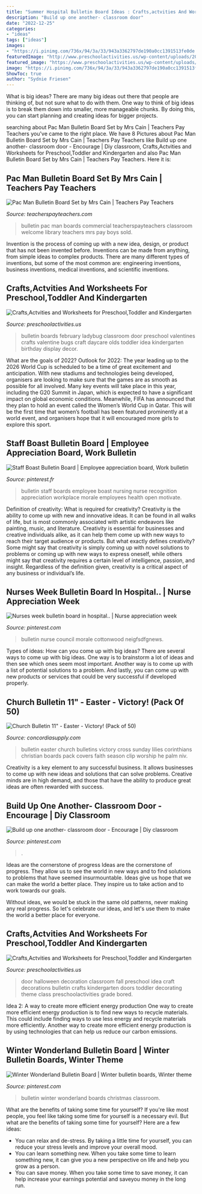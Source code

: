 ```yaml
---
title: "Summer Hospital Bulletin Board Ideas : Crafts,actvities And Worksheets For Preschool,toddler And Kindergarten"
description: "Build up one another- classroom door"
date: "2022-12-25"
categories:
- "ideas"
tags: ["ideas"]
images:
- "https://i.pinimg.com/736x/94/3a/33/943a3362797de190a0cc1391513fe0de.jpg"
featuredImage: "http://www.preschoolactivities.us/wp-content/uploads/2015/03/ladybug-bulletin-boards.jpg"
featured_image: "https://www.preschoolactivities.us/wp-content/uploads/2015/10/halloween-door-decoration-idea1.jpg"
image: "https://i.pinimg.com/736x/94/3a/33/943a3362797de190a0cc1391513fe0de.jpg"
ShowToc: true
author: "Sydnie Friesen"
---
```



What is big ideas?
There are many big ideas out there that people are thinking of, but not sure what to do with them. One way to think of big ideas is to break them down into smaller, more manageable chunks. By doing this, you can start planning and creating ideas for bigger projects.

	

		
searching about Pac Man Bulletin Board Set by Mrs Cain | Teachers Pay Teachers you've came to the right place. We have 8 Pictures about Pac Man Bulletin Board Set by Mrs Cain | Teachers Pay Teachers like Build up one another- classroom door - Encourage | Diy classroom, Crafts,Actvities and Worksheets for Preschool,Toddler and Kindergarten and also Pac Man Bulletin Board Set by Mrs Cain | Teachers Pay Teachers. Here it is:
		
    
## Pac Man Bulletin Board Set By Mrs Cain | Teachers Pay Teachers

<img loading=lazy src="https://ecdn.teacherspayteachers.com/thumbitem/Pac-Man-Bulletin-Board-Set-COMMERCIAL-USE-3223126-1551352437/original-3223126-3.jpg" onerror="this.onerror=null;this.src='https://tse1.mm.bing.net/th?id=OIP.dhVwpOB0yj3s2eZDC351dAAAAA&amp;pid=15.1';" alt="Pac Man Bulletin Board Set by Mrs Cain | Teachers Pay Teachers">

_Source: teacherspayteachers.com_

>bulletin pac man boards commercial teacherspayteachers classroom welcome library teachers mrs pay boys sold. 

	

Invention is the process of coming up with a new idea, design, or product that has not been invented before. Inventions can be made from anything, from simple ideas to complex products. There are many different types of inventions, but some of the most common are: engineering inventions, business inventions, medical inventions, and scientific inventions.

    
## Crafts,Actvities And Worksheets For Preschool,Toddler And Kindergarten

<img loading=lazy src="http://www.preschoolactivities.us/wp-content/uploads/2015/03/ladybug-bulletin-boards.jpg" onerror="this.onerror=null;this.src='https://tse3.mm.bing.net/th?id=OIP.zjtzKqKWQAUPJsOHSYfJPAHaLH&amp;pid=15.1';" alt="Crafts,Actvities and Worksheets for Preschool,Toddler and Kindergarten">

_Source: preschoolactivities.us_

>bulletin boards february ladybug classroom door preschool valentines crafts valentine bugs craft daycare olds toddler idea kindergarten birthday display decor. 

	

What are the goals of 2022?
Outlook for 2022: The year leading up to the 2026 World Cup is scheduled to be a time of great excitement and anticipation. With new stadiums and technologies being developed, organisers are looking to make sure that the games are as smooth as possible for all involved. Many key events will take place in this year, including the G20 Summit in Japan, which is expected to have a significant impact on global economic conditions. Meanwhile, FIFA has announced that they plan to hold an event called the Women’s World Cup in Qatar. This will be the first time that women’s football has been featured prominently at a world event, and organisers hope that it will encouraged more girls to explore this sport.

    
## Staff Boast Bulletin Board | Employee Appreciation Board, Work Bulletin

<img loading=lazy src="https://i.pinimg.com/736x/9b/9b/e9/9b9be9e80729f3ccd987675fecbc0fb7.jpg" onerror="this.onerror=null;this.src='https://tse4.mm.bing.net/th?id=OIP.HSDGx8IJGAiRBIzLqwT7FgHaJ3&amp;pid=15.1';" alt="Staff Boast Bulletin Board | Employee appreciation board, Work bulletin">

_Source: pinterest.fr_

>bulletin staff boards employee boast nursing nurse recognition appreciation workplace morale employees health open motivate. 

	

Definition of creativity: What is required for creativity?
Creativity is the ability to come up with new and innovative ideas. It can be found in all walks of life, but is most commonly associated with artistic endeavors like painting, music, and literature. Creativity is essential for businesses and creative individuals alike, as it can help them come up with new ways to reach their target audience or products. But what exactly defines creativity? Some might say that creativity is simply coming up with novel solutions to problems or coming up with new ways to express oneself, while others might say that creativity requires a certain level of intelligence, passion, and insight. Regardless of the definition given, creativity is a critical aspect of any business or individual’s life.

    
## Nurses Week Bulletin Board In Hospital.. | Nurse Appreciation Week

<img loading=lazy src="https://i.pinimg.com/736x/94/3a/33/943a3362797de190a0cc1391513fe0de.jpg" onerror="this.onerror=null;this.src='https://tse1.mm.bing.net/th?id=OIP.Y0zX4JBrv93exeHLtaFXuwHaJ3&amp;pid=15.1';" alt="Nurses week bulletin board in hospital.. | Nurse appreciation week">

_Source: pinterest.com_

>bulletin nurse council morale cottonwood neigfsdfgnews. 

	

Types of ideas: How can you come up with big ideas?
There are several ways to come up with big ideas. One way is to brainstorm a lot of ideas and then see which ones seem most important. Another way is to come up with a list of potential solutions to a problem. And lastly, you can come up with new products or services that could be very successful if developed properly.

    
## Church Bulletin 11&quot; - Easter - Victory! (Pack Of 50)

<img loading=lazy src="https://www.concordiasupply.com/sca/A4613-media-01.jpg?resizeid=3&amp;resizeh=600&amp;resizew=600" onerror="this.onerror=null;this.src='https://tse4.mm.bing.net/th?id=OIP.66DoYayma1xEiQtSRfPzPQAAAA&amp;pid=15.1';" alt="Church Bulletin 11&quot; - Easter - Victory! (Pack of 50)">

_Source: concordiasupply.com_

>bulletin easter church bulletins victory cross sunday lilies corinthians christian boards pack covers faith season clip worship he palm niv. 

	

Creativity is a key element to any successful business. It allows businesses to come up with new ideas and solutions that can solve problems. Creative minds are in high demand, and those that have the ability to produce great ideas are often rewarded with success.

    
## Build Up One Another- Classroom Door - Encourage | Diy Classroom

<img loading=lazy src="https://i.pinimg.com/736x/dd/bf/06/ddbf06942946501601299c3287b0cd1f.jpg" onerror="this.onerror=null;this.src='https://tse2.mm.bing.net/th?id=OIP.6L74nqNV3tA0OWQBUTy8XQHaJ3&amp;pid=15.1';" alt="Build up one another- classroom door - Encourage | Diy classroom">

_Source: pinterest.com_

>. 

	

Ideas are the cornerstone of progress
Ideas are the cornerstone of progress. They allow us to see the world in new ways and to find solutions to problems that have seemed insurmountable.
Ideas give us hope that we can make the world a better place. They inspire us to take action and to work towards our goals.

Without ideas, we would be stuck in the same old patterns, never making any real progress. So let's celebrate our ideas, and let's use them to make the world a better place for everyone.

    
## Crafts,Actvities And Worksheets For Preschool,Toddler And Kindergarten

<img loading=lazy src="https://www.preschoolactivities.us/wp-content/uploads/2015/10/halloween-door-decoration-idea1.jpg" onerror="this.onerror=null;this.src='https://tse1.mm.bing.net/th?id=OIP.CfA-zmjPWbfgdxuDvOOXcgHaO-&amp;pid=15.1';" alt="Crafts,Actvities and Worksheets for Preschool,Toddler and Kindergarten">

_Source: preschoolactivities.us_

>door halloween decoration classroom fall preschool idea craft decorations bulletin crafts kindergarten doors toddler decorating theme class preschoolactivities grade bored. 

	

Idea 2: A way to create more efficient energy production
One way to create more efficient energy production is to find new ways to recycle materials. This could include finding ways to use less energy and recycle materials more efficiently. Another way to create more efficient energy production is by using technologies that can help us reduce our carbon emissions.

    
## Winter Wonderland Bulletin Board | Winter Bulletin Boards, Winter Theme

<img loading=lazy src="https://i.pinimg.com/736x/fb/69/b2/fb69b2299a55395d1c80ff0494554d5b--classroom-decor-bulletin-boards.jpg" onerror="this.onerror=null;this.src='https://tse4.mm.bing.net/th?id=OIP.fsW4ANfd1GCnYApxcb6L6wHaEK&amp;pid=15.1';" alt="Winter Wonderland Bulletin Board | Winter bulletin boards, Winter theme">

_Source: pinterest.com_

>bulletin winter wonderland boards christmas classroom. 

	

What are the benefits of taking some time for yourself?
If you're like most people, you feel like taking some time for yourself is a necessary evil. But what are the benefits of taking some time for yourself? Here are a few ideas: 
- You can relax and de-stress. By taking a little time for yourself, you can reduce your stress levels and improve your overall mood. 
- You can learn something new. When you take some time to learn something new, it can give you a new perspective on life and help you grow as a person. 
- You can save money. When you take some time to save money, it can help increase your earnings potential and saveyou money in the long run.

